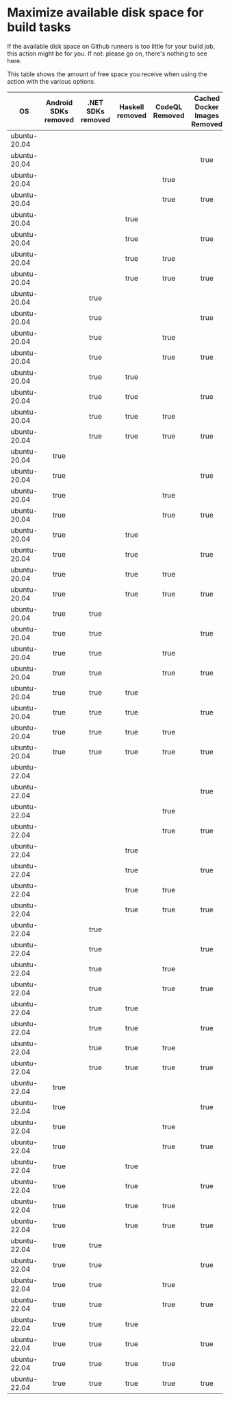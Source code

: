 # Maximize available disk space for build tasks

If the available disk space on Github runners is too little for your build job, this action might be for you.
If not: please go on, there's nothing to see here.

This table shows the amount of free space you receive when using the action with the various options.

OS | Android SDKs removed | .NET SDKs removed | Haskell removed | CodeQL Removed | Cached Docker Images Removed | GB freed | GB free | Elapsed Time (seconds) |
---|:--------------------:|:-----------------:|:---------------:|:--------------:|:----------------------------:|:--------:|:-------:|:----------------------:|
ubuntu-20.04 |  |  |  |  |  | 7 | 26 | 2
ubuntu-20.04 |  |  |  |  | true | 12 | 31 | 33
ubuntu-20.04 |  |  |  | true |  | 15 | 34 | 4
ubuntu-20.04 |  |  |  | true | true | 20 | 39 | 8
ubuntu-20.04 |  |  | true |  |  | 7 | 26 | 3
ubuntu-20.04 |  |  | true |  | true | 13 | 32 | 40
ubuntu-20.04 |  |  | true | true |  | 15 | 34 | 3
ubuntu-20.04 |  |  | true | true | true | 21 | 40 | 40
ubuntu-20.04 |  | true |  |  |  | 10 | 29 | 4
ubuntu-20.04 |  | true |  |  | true | 15 | 34 | 41
ubuntu-20.04 |  | true |  | true |  | 18 | 37 | 5
ubuntu-20.04 |  | true |  | true | true | 22 | 41 | 49
ubuntu-20.04 |  | true | true |  |  | 10 | 29 | 4
ubuntu-20.04 |  | true | true |  | true | 15 | 34 | 29
ubuntu-20.04 |  | true | true | true |  | 18 | 37 | 6
ubuntu-20.04 |  | true | true | true | true | 23 | 42 | 11
ubuntu-20.04 | true |  |  |  |  | 19 | 38 | 13
ubuntu-20.04 | true |  |  |  | true | 25 | 44 | 110
ubuntu-20.04 | true |  |  | true |  | 27 | 46 | 77
ubuntu-20.04 | true |  |  | true | true | 32 | 51 | 118
ubuntu-20.04 | true |  | true |  |  | 19 | 38 | 13
ubuntu-20.04 | true |  | true |  | true | 25 | 44 | 15
ubuntu-20.04 | true |  | true | true |  | 27 | 46 | 12
ubuntu-20.04 | true |  | true | true | true | 33 | 52 | 87
ubuntu-20.04 | true | true |  |  |  | 21 | 40 | 106
ubuntu-20.04 | true | true |  |  | true | 27 | 46 | 96
ubuntu-20.04 | true | true |  | true |  | 29 | 48 | 64
ubuntu-20.04 | true | true |  | true | true | 35 | 54 | 86
ubuntu-20.04 | true | true | true |  |  | 21 | 40 | 14
ubuntu-20.04 | true | true | true |  | true | 27 | 46 | 94
ubuntu-20.04 | true | true | true | true |  | 29 | 48 | 59
ubuntu-20.04 | true | true | true | true | true | 35 | 54 | 111
ubuntu-22.04 |  |  |  |  |  | 7 | 29 | 2
ubuntu-22.04 |  |  |  |  | true | 12 | 34 | 30
ubuntu-22.04 |  |  |  | true |  | 15 | 37 | 3
ubuntu-22.04 |  |  |  | true | true | 20 | 42 | 18
ubuntu-22.04 |  |  | true |  |  | 7 | 29 | 3
ubuntu-22.04 |  |  | true |  | true | 12 | 34 | 28
ubuntu-22.04 |  |  | true | true |  | 15 | 37 | 3
ubuntu-22.04 |  |  | true | true | true | 20 | 42 | 18
ubuntu-22.04 |  | true |  |  |  | 10 | 32 | 6
ubuntu-22.04 |  | true |  |  | true | 14 | 36 | 33
ubuntu-22.04 |  | true |  | true |  | 17 | 39 | 7
ubuntu-22.04 |  | true |  | true | true | 22 | 44 | 23
ubuntu-22.04 |  | true | true |  |  | 10 | 32 | 6
ubuntu-22.04 |  | true | true |  | true | 14 | 36 | 8
ubuntu-22.04 |  | true | true | true |  | 18 | 40 | 6
ubuntu-22.04 |  | true | true | true | true | 22 | 44 | 31
ubuntu-22.04 | true |  |  |  |  | 19 | 41 | 12
ubuntu-22.04 | true |  |  |  | true | 23 | 45 | 112
ubuntu-22.04 | true |  |  | true |  | 27 | 49 | 15
ubuntu-22.04 | true |  |  | true | true | 32 | 54 | 103
ubuntu-22.04 | true |  | true |  |  | 19 | 41 | 129
ubuntu-22.04 | true |  | true |  | true | 23 | 45 | 114
ubuntu-22.04 | true |  | true | true |  | 27 | 49 | 72
ubuntu-22.04 | true |  | true | true | true | 32 | 54 | 18
ubuntu-22.04 | true | true |  |  |  | 21 | 43 | 59
ubuntu-22.04 | true | true |  |  | true | 26 | 48 | 99
ubuntu-22.04 | true | true |  | true |  | 29 | 51 | 102
ubuntu-22.04 | true | true |  | true | true | 33 | 55 | 22
ubuntu-22.04 | true | true | true |  |  | 21 | 43 | 95
ubuntu-22.04 | true | true | true |  | true | 25 | 47 | 36
ubuntu-22.04 | true | true | true | true |  | 29 | 51 | 76
ubuntu-22.04 | true | true | true | true | true | 34 | 56 | 18
